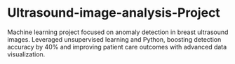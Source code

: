 # Ultrasound-image-analysis-Project
Machine learning project focused on anomaly detection in breast ultrasound images. Leveraged unsupervised learning and Python, boosting detection accuracy by 40% and improving patient care outcomes with advanced data visualization.
